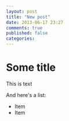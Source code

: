```yaml
---
layout: post
title: "New post"
date: 2013-06-17 23:27
comments: true
published: false
categories: 
---
```

# Some title

This is text

And here's a list:

* Item
* Item
